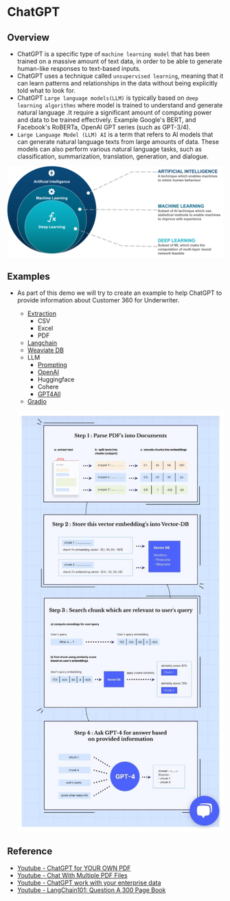 # ChatGPT

## Overview
- ChatGPT is a specific type of `machine learning model` that has been trained on a massive amount of text data, in order to be able to generate human-like responses to text-based inputs.
- ChatGPT uses a technique called `unsupervised learning`, meaning that it can learn patterns and relationships in the data without being explicitly told what to look for.
- ChatGPT `Large language models(LLM)` is typically based on `deep learning algorithms` where model is trained to understand and generate natural language .It require a significant amount of computing power and data to be trained effectively. Example Google's BERT, and Facebook's RoBERTa, OpenAI GPT series (such as GPT-3/4).
- `Large Language Model (LLM) AI` is a term that refers to AI models that can generate natural language texts from large amounts of data. These models can also perform various natural language tasks, such as classification, summarization, translation, generation, and dialogue.

![](./01-images/AI-vs-ML-vs-Deep-Learning.png)

## Examples
- As part of this demo we will try to create an example to help ChatGPT to provide information about Customer 360 for Underwriter.
  - [Extraction](./02-dev/01-extraction/extraction.md)
    - CSV
    - Excel
    - PDF
  - [Langchain](./02-dev/02-langchain/langchain.md)
  - [Weaviate DB](./02-dev/03-weaviate/weavite.md)
  - LLM
    - [Prompting]()
    - [OpenAI](./02-dev/04-llm/openai.md)
    - Huggingface
    - Cohere
    - [GPT4All](./02-dev/04-llm/gpt4all.md)
  - [Gradio](./02-dev/05-gradio/gradio.md)

  ![](./01-images/DocumentGPT.jpeg)

## Reference
- [Youtube - ChatGPT for YOUR OWN PDF](https://www.youtube.com/watch?v=TLf90ipMzfE)
- [Youtube - Chat With Multiple PDF Files](https://youtu.be/Ix9WIZpArm0)
- [Youtube - ChatGPT work with your enterprise data](https://www.youtube.com/watch?v=tW2EA4aZ_YQ)
- [Youtube - LangChain101: Question A 300 Page Book](https://www.youtube.com/watch?v=h0DHDp1FbmQ)